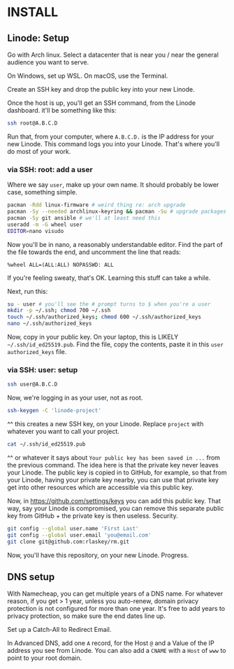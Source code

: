 # INSTALL

## Linode: Setup

Go with Arch linux. Select a datacenter that is near you / near the general
audience you want to serve.

On Windows, set up WSL. On macOS, use the Terminal.

Create an SSH key and drop the public key into your new Linode.

Once the host is up, you'll get an SSH command, from the Linode dashboard.
it'll be something like this:

```sh
ssh root@A.B.C.D
```

Run that, from your computer, where `A.B.C.D.` is the IP address for your new
Linode. This command logs you into your Linode. That's where you'll do most of
your work.

### via SSH: root: add a user

Where we say `user`, make up your own name. It should probably be lower case,
something simple.

```sh
pacman -Rdd linux-firmware # weird thing re: arch upgrade
pacman -Sy --needed archlinux-keyring && pacman -Su # upgrade packages
pacman -Sy git ansible # we'll at least need this
useradd -m -G wheel user
EDITOR=nano visudo
```

Now you'll be in nano, a reasonably understandable editor. Find the part of the
file towards the end, and uncomment the line that reads:

```
%wheel ALL=(ALL:ALL) NOPASSWD: ALL
```

If you're feeling sweaty, that's OK. Learning this stuff can take a while.

Next, run this:

```sh
su - user # you'll see the # prompt turns to $ when you're a user
mkdir -p ~/.ssh; chmod 700 ~/.ssh
touch ~/.ssh/authorized_keys; chmod 600 ~/.ssh/authorized_keys
nano ~/.ssh/authorized_keys
```

Now, copy in your public key. On your laptop, this is LIKELY
`~/.ssh/id_ed25519.pub`. Find the file, copy the contents, paste it in this
`user` `authorized_keys` file.

### via SSH: user: setup

```sh
ssh user@A.B.C.D
```

Now, we're logging in as your user, not as root.


```sh
ssh-keygen -C 'linode-project'
```

^^ this creates a new SSH key, on your Linode. Replace `project` with whatever
you want to call your project.

```sh
cat ~/.ssh/id_ed25519.pub
```

^^ or whatever it says about `Your public key has been saved in ...` from the
previous command. The idea here is that the private key never leaves your
Linode. The public key is copied in to GitHub, for example, so that from your
Linode, having your private key nearby, you can use that private key get into
other resources which are accessible via this public key.

Now, in https://github.com/settings/keys you can add this public key. That way,
say your Linode is compromised, you can remove this separate public key from
GitHub + the private key is then useless. Security.

```sh
git config --global user.name 'First Last'
git config --global user.email 'you@email.com'
git clone git@github.com:rlaskey/rm.git
```

Now, you'll have this repository, on your new Linode. Progress.

## DNS setup

With Namecheap, you can get multiple years of a DNS name. For whatever reason,
if you get > 1 year, unless you auto-renew, domain privacy protection is not
configured for more than one year. It's free to add years to privacy
protection, so make sure the end dates line up.

Set up a Catch-All to Redirect Email.

In Advanced DNS, add one `A` record, for the Host `@` and a Value of the IP
address you see from Linode. You can also add a `CNAME` with a `Host` of `www`
to point to your root domain.
